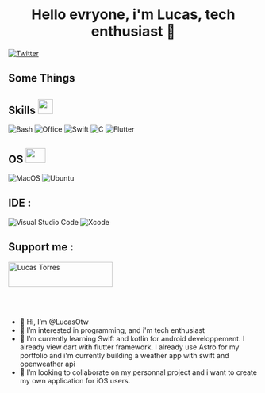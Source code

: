 <h1 align="center">Hello evryone, i'm Lucas, tech enthusiast 🤖</h1>


[![Twitter](https://img.shields.io/badge/Twitter-Follow-1c1c1c?style=for-the-badge&logo=twitter)](https://twitter.com/_LuCaS_tS_)

## Some Things

<h2> Skills <img src = "https://media2.giphy.com/media/QssGEmpkyEOhBCb7e1/giphy.gif?cid=ecf05e47a0n3gi1bfqntqmob8g9aid1oyj2wr3ds3mg700bl&rid=giphy.gif"  height="30"> </h2>

![Bash](https://img.shields.io/badge/bash-%23CDCDCE.svg?style=for-the-badge&logo=gnubash&logoColor=1B1B1F)
![Office](https://img.shields.io/badge/office_suite-%23D83B01.svg?style=for-the-badge&logo=MicrosoftOffice&logoColor=white)
![Swift](https://img.shields.io/badge/Swift-FA7343.svg?style=for-the-badge&logo=swift&logoColor=white)
![C](https://img.shields.io/badge/C-00599C.svg?style=for-the-badge&logo=c&logoColor=white)
![Flutter](https://img.shields.io/badge/Flutter-02569B.svg?style=for-the-badge&logo=flutter&logoColor=white)


<h2> OS <img src = "https://media1.giphy.com/media/WFZvB7VIXBgiz3oDXE/giphy.gif?cid=ecf05e47o85shd30d0qgkajffwr0b06zj4dt9onfr4vnehqk&rid=giphy.gif&ct=s" height="30" width="40"> </h2>

![MacOS](https://img.shields.io/badge/macos-%23000000.svg?style=for-the-badge&logo=apple&logoColor=white)
![Ubuntu](https://img.shields.io/badge/Ubuntu-E95420.svg?style=for-the-badge&logo=ubuntu&logoColor=white)

## IDE :
![Visual Studio Code](https://img.shields.io/badge/Visual%20Studio%20Code-0078d7.svg?style=for-the-badge&logo=visual-studio-code&logoColor=white)
![Xcode](https://img.shields.io/badge/Xcode-007ACC.svg?style=for-the-badge&logo=xcode&logoColor=white)

## Support me :
<p><a href="https://www.buymeacoffee.com/lucasts"> <img src="https://cdn.buymeacoffee.com/buttons/v2/default-yellow.png" height="50" width="210" alt="Lucas Torres" /></a></p><br><br>

- 👋 Hi, I’m @LucasOtw
- 👀 I’m interested in programming, and i'm tech enthusiast
- 🌱 I’m currently learning Swift  and kotlin for android developpement. I already view dart with flutter framework. I already use Astro for my portfolio and i'm currently building a weather app with swift and openweather api
- 💞️ I’m looking to collaborate on my personnal project and i want to create my own application for iOS users. 



